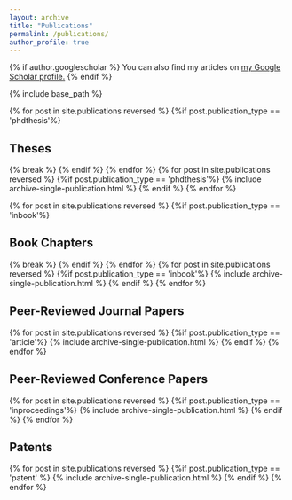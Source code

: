```yaml
---
layout: archive
title: "Publications"
permalink: /publications/
author_profile: true
---
```


{% if author.googlescholar %}
  You can also find my articles on <u><a href="{{author.googlescholar}}">my Google Scholar profile</a>.</u>
{% endif %}

{% include base_path %}

{% for post in site.publications reversed %}
  {%if post.publication_type == 'phdthesis'%}
<h2 class="archive__item-title"> Theses </h2>
    {% break %}
  {% endif %}
{% endfor %}
{% for post in site.publications reversed %}
  {%if post.publication_type == 'phdthesis'%}
    {% include archive-single-publication.html %}
  {% endif %}
{% endfor %}

{% for post in site.publications reversed %}
  {%if post.publication_type == 'inbook'%}
<h2 class="archive__item-title"> Book Chapters </h2>
    {% break %}
  {% endif %}
{% endfor %}
{% for post in site.publications reversed %}
  {%if post.publication_type == 'inbook'%}
    {% include archive-single-publication.html %}
  {% endif %}
{% endfor %}


<h2 class="archive__item-title"> Peer-Reviewed Journal Papers </h2>

{% for post in site.publications reversed %}
  {%if post.publication_type == 'article'%}
    {% include archive-single-publication.html %}
  {% endif %}
{% endfor %}

<h2 class="archive__item-title"> Peer-Reviewed Conference Papers </h2>

{% for post in site.publications reversed %}
  {%if post.publication_type == 'inproceedings'%}
    {% include archive-single-publication.html %}
  {% endif %}
{% endfor %}

<h2 class="archive__item-title"> Patents </h2>

{% for post in site.publications reversed %}
  {%if post.publication_type == 'patent' %}
    {% include archive-single-publication.html %}
  {% endif %}
{% endfor %}

